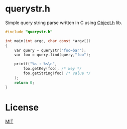 querystr.h
====
Simple query string parse written in C using [Object.h](https://github.com/flickerapps/Objecth) lib.

```c
#include "querystr.h"

int main(int argc, char const *argv[])
{
    var query = querystr("foo=bar");
    var foo = query.find(query,"foo");

    printf("%s : %s\n",
        foo.getKey(foo), /* key */
        foo.getString(foo) /* value */
    );
    return 0;
}
```

License
====
[MIT](LICENSE)
